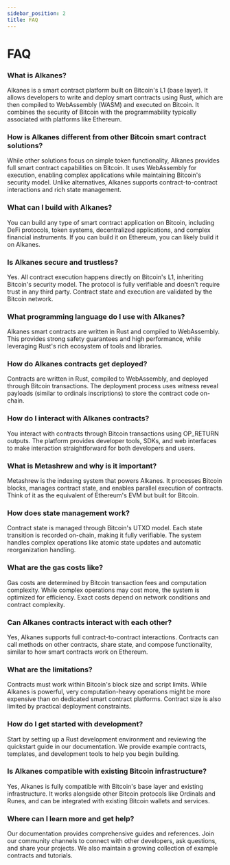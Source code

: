 ```yaml
---
sidebar_position: 2
title: FAQ
---
```


# FAQ

### What is Alkanes?

Alkanes is a smart contract platform built on Bitcoin's L1 (base layer). It allows developers to write and deploy smart contracts using Rust, which are then compiled to WebAssembly (WASM) and executed on Bitcoin. It combines the security of Bitcoin with the programmability typically associated with platforms like Ethereum.

### How is Alkanes different from other Bitcoin smart contract solutions?

While other solutions focus on simple token functionality, Alkanes provides full smart contract capabilities on Bitcoin. It uses WebAssembly for execution, enabling complex applications while maintaining Bitcoin's security model. Unlike alternatives, Alkanes supports contract-to-contract interactions and rich state management.

### What can I build with Alkanes?

You can build any type of smart contract application on Bitcoin, including DeFi protocols, token systems, decentralized applications, and complex financial instruments. If you can build it on Ethereum, you can likely build it on Alkanes.

### Is Alkanes secure and trustless?

Yes. All contract execution happens directly on Bitcoin's L1, inheriting Bitcoin's security model. The protocol is fully verifiable and doesn't require trust in any third party. Contract state and execution are validated by the Bitcoin network.

### What programming language do I use with Alkanes?

Alkanes smart contracts are written in Rust and compiled to WebAssembly. This provides strong safety guarantees and high performance, while leveraging Rust's rich ecosystem of tools and libraries.

### How do Alkanes contracts get deployed?

Contracts are written in Rust, compiled to WebAssembly, and deployed through Bitcoin transactions. The deployment process uses witness reveal payloads (similar to ordinals inscriptions) to store the contract code on-chain.

### How do I interact with Alkanes contracts?

You interact with contracts through Bitcoin transactions using OP_RETURN outputs. The platform provides developer tools, SDKs, and web interfaces to make interaction straightforward for both developers and users.

### What is Metashrew and why is it important?

Metashrew is the indexing system that powers Alkanes. It processes Bitcoin blocks, manages contract state, and enables parallel execution of contracts. Think of it as the equivalent of Ethereum's EVM but built for Bitcoin.

### How does state management work?

Contract state is managed through Bitcoin's UTXO model. Each state transition is recorded on-chain, making it fully verifiable. The system handles complex operations like atomic state updates and automatic reorganization handling.

### What are the gas costs like?

Gas costs are determined by Bitcoin transaction fees and computation complexity. While complex operations may cost more, the system is optimized for efficiency. Exact costs depend on network conditions and contract complexity.

### Can Alkanes contracts interact with each other?

Yes, Alkanes supports full contract-to-contract interactions. Contracts can call methods on other contracts, share state, and compose functionality, similar to how smart contracts work on Ethereum.

### What are the limitations?

Contracts must work within Bitcoin's block size and script limits. While Alkanes is powerful, very computation-heavy operations might be more expensive than on dedicated smart contract platforms. Contract size is also limited by practical deployment constraints.

### How do I get started with development?

Start by setting up a Rust development environment and reviewing the quickstart guide in our documentation. We provide example contracts, templates, and development tools to help you begin building.

### Is Alkanes compatible with existing Bitcoin infrastructure?

Yes, Alkanes is fully compatible with Bitcoin's base layer and existing infrastructure. It works alongside other Bitcoin protocols like Ordinals and Runes, and can be integrated with existing Bitcoin wallets and services.

### Where can I learn more and get help?

Our documentation provides comprehensive guides and references. Join our community channels to connect with other developers, ask questions, and share your projects. We also maintain a growing collection of example contracts and tutorials.
